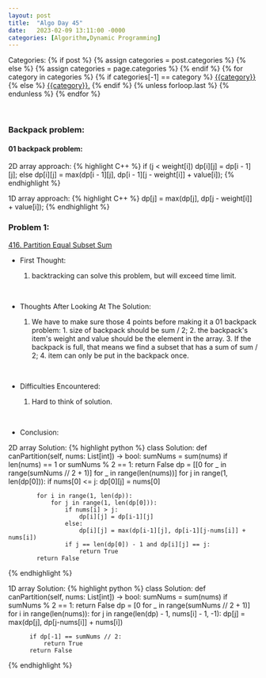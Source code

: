 ```yaml
---
layout: post
title:  "Algo Day 45"
date:   2023-02-09 13:11:00 -0000
categories: [Algorithm,Dynamic Programming]
---
```


<div class="post-categories">
  Categories:
  {% if post %}
    {% assign categories = post.categories %}
  {% else %}
    {% assign categories = page.categories %}
  {% endif %}
  {% for category in categories %}
    {% if categories[-1] == category %}
        <a href="{{site.baseurl}}/categories/#{{category|slugize}}">{{category}}</a>
    {% else %}
        <a href="{{site.baseurl}}/categories/#{{category|slugize}}">{{category}},</a>
    {% endif %}
  {% unless forloop.last %}&nbsp;{% endunless %}
  {% endfor %}
</div>

&nbsp;


### Backpack problem:

#### 01 backpack problem:

2D array approach: 
{% highlight C++ %}
  if (j < weight[i]) dp[i][j] = dp[i - 1][j];
          else dp[i][j] = max(dp[i - 1][j], dp[i - 1][j - weight[i]] + value[i]);
{% endhighlight %}

1D array approach:
{% highlight C++ %}
  dp[j] = max(dp[j], dp[j - weight[i]] + value[i]);
{% endhighlight %}



### Problem 1:

[416. Partition Equal Subset Sum](https://leetcode.com/problems/partition-equal-subset-sum/)

* First Thought:

  1. backtracking can solve this problem, but will exceed time limit.

&nbsp;

* Thoughts After Looking At The Solution:

  1. We have to make sure those 4 points before making it a 01 backpack problem: 1. size of backpack should be sum / 2; 2. the backpack's item's weight and value should be the element in the array. 3. If the backpack is full, that means we find a subset that has a sum of sum / 2; 4. item can only be put in the backpack once.

&nbsp;

* Difficulties Encountered:

  1. Hard to think of solution.

&nbsp;

* Conclusion:

2D array Solution:
  {% highlight python %}
    class Solution:
        def canPartition(self, nums: List[int]) -> bool:
            sumNums = sum(nums)
            if len(nums) == 1 or sumNums % 2 == 1: return False
            dp = [[0 for _ in range(sumNums // 2 + 1)] for _ in range(len(nums))]
            for j in range(1, len(dp[0])):
                if nums[0] <= j:
                    dp[0][j] = nums[0]
            
            for i in range(1, len(dp)):
                for j in range(1, len(dp[0])):
                    if nums[i] > j:
                        dp[i][j] = dp[i-1][j]
                    else:
                        dp[i][j] = max(dp[i-1][j], dp[i-1][j-nums[i]] + nums[i])
                    if j == len(dp[0]) - 1 and dp[i][j] == j:
                        return True      
            return False
  {% endhighlight %}

1D array Solution:
  {% highlight python %}
    class Solution:
      def canPartition(self, nums: List[int]) -> bool:
          sumNums = sum(nums)
          if sumNums % 2 == 1: return False
          dp = [0 for _ in range(sumNums // 2 + 1)]
          for i in range(len(nums)):
              for j in range(len(dp) - 1, nums[i] - 1, -1):
                  dp[j] = max(dp[j], dp[j-nums[i]] + nums[i])
          
          if dp[-1] == sumNums // 2:
              return True
          return False
  {% endhighlight %}

&nbsp;
